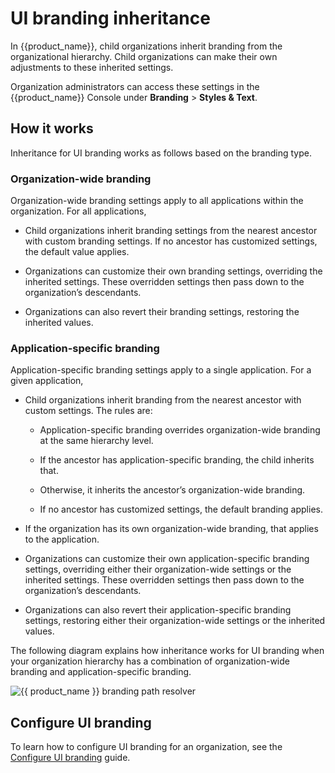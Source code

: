 # UI branding inheritance

In {{product_name}}, child organizations inherit branding from the organizational hierarchy. Child organizations can make their own adjustments to these inherited settings.

Organization administrators can access these settings in the {{product_name}} Console under **Branding** > **Styles & Text**.

## How it works

Inheritance for UI branding works as follows based on the branding type.

### Organization-wide branding

Organization-wide branding settings apply to all applications within the organization. For all applications,

- Child organizations inherit branding settings from the nearest ancestor with custom branding settings. If no ancestor has customized settings, the default value applies.

- Organizations can customize their own branding settings, overriding the inherited settings. These overridden settings then pass down to the organization’s descendants.

- Organizations can also revert their branding settings, restoring the inherited values.

### Application-specific branding

Application-specific branding settings apply to a single application. For a given application,

- Child organizations inherit branding from the nearest ancestor with custom settings. The rules are:

    - Application-specific branding overrides organization-wide branding at the same hierarchy level.

    - If the ancestor has application-specific branding, the child inherits that.

    - Otherwise, it inherits the ancestor’s organization-wide branding.

    - If no ancestor has customized settings, the default branding applies.

- If the organization has its own organization-wide branding, that applies to the application.

- Organizations can customize their own application-specific branding settings, overriding either their organization-wide settings or the inherited settings. These overridden settings then pass down to the organization’s descendants.

- Organizations can also revert their application-specific branding settings, restoring either their organization-wide settings or the inherited values.

The following diagram explains how inheritance works for UI branding when your organization hierarchy has a combination of organization-wide branding and application-specific branding.

![{{ product_name }} branding path resolver]({{base_path}}/assets/img/guides/branding/generic-app-branding-resolver-path.png)

## Configure UI branding

To learn how to configure UI branding for an organization, see the [Configure UI branding]({{base_path}}/guides/branding/configure-ui-branding/) guide.
